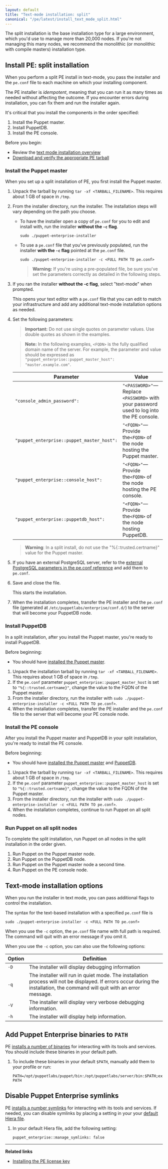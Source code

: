 ```yaml
---
layout: default
title: "Text-mode installation: split"
canonical: "/pe/latest/install_text_mode_split.html"
---
```


The split installation is the base installation type for a large environment, which you'd use to manage more than 20,000 nodes. If you're not managing this many nodes, we recommend the monolithic (or monolithic with compile masters) installation type.

## Install PE: split installation

When you perform a split PE install in text-mode, you pass the installer and the `pe.conf` file to each machine on which your installing component. 

The PE installer is *idempotent*, meaning that you can run it as many times as needed without affecting the outcome. If you encounter errors during installation, you can fix them and run the installer again.

It's critical that you install the components in the order specified:

1. Install the Puppet master.
2. Install PuppetDB.
3. Install the PE console.

Before you begin:

- Review the [text mode installation overview](./install_text_mode.html) 
- [Download and verify the appropriate PE tarball](./install_basic.html#downloading-puppet-enterprise)

### Install the Puppet master

When you set up a split installation of PE, you first install the Puppet master.

1. Unpack the tarball by running `tar -xf <TARBALL_FILENAME>`. This requires about 1 GB of space in `/tmp`.
2. From the installer directory, run the installer. The installation steps will vary depending on the path you choose.

   * To have the installer open a copy of `pe.conf` for you to edit and install with, run the installer **without the `-c` flag**.

     ~~~
     sudo ./puppet-enterprise-installer
     ~~~
      
   * To use a `pe.conf` file that you've previously populated, run the installer **with the `-c` flag** pointed at the `pe.conf` file.

     ~~~
     sudo ./puppet-enterprise-installer -c <FULL PATH TO pe.conf>
     ~~~
     
     >**Warning:** If you're using a pre-populated file, be sure you've set the parameters correctly as detailed in the following steps. 
  
3. If you ran the installer **without the -c flag**, select "text-mode" when prompted. 

   This opens your text editor with a `pe.conf` file that you can edit to match your infrastructure and add any additional text-mode installation options as needed. 

4. Set the following parameters:

   >**Important:** Do not use single quotes on parameter values. Use double quotes as shown in the examples.
   
   >**Note:** In the following examples, `<FQDN>` is the fully qualified domain name of the server. For example, the parameter and value should be expressed as `"puppet_enterprise::puppet_master_host": "master.example.com"`. 

   Parameter | Value|
   ---------|-------
   `"console_admin_password":` | `"<PASSWORD>"`— Replace `<PASSWORD>` with your password used to log into the PE console.      
   `"puppet_enterprise::puppet_master_host":`| `"<FQDN>"`— Provide the`<FQDN>` of the node hosting the Puppet master.
   `"puppet_enterprise::console_host":` | `"<FQDN>"`— Provide the`<FQDN>` of the node hosting the PE console.
   `"puppet_enterprise::puppetdb_host":` | `"<FQDN>"`— Provide the`<FQDN>` of the node hosting PuppetDB.
    
   >**Warning**: In a split install, do not use the "%{::trusted.certname}" value for the Puppet master. 
      
5. If you have an external PostgreSQL server, refer to the [external PostgreSQL parameters in the pe.conf reference](./install_pe_conf_param.html#external-postgresql-parameters) and add them to `pe.conf`.
 
6. Save and close the file.

   This starts the installation.
   
7. When the installation completes, transfer the PE installer and the `pe.conf` file (generated at `/etc/puppetlabs/enterprise/conf.d/`) to the server that will become your PuppetDB node.


### Install PuppetDB

In a split installation, after you install the Puppet master, you're ready to install PuppetDB.

Before beginning:

- You should have [installed the Puppet master](#install-the-puppet-master).

1. Unpack the installation tarball by running `tar -xf <TARBALL_FILENAME>`. This requires about 1 GB of space in `/tmp`.
2. If the `pe.conf` parameter `puppet_enterprise::puppet_master_host` is set to `"%{::trusted.certname}"`, change the value to the FQDN of the Puppet master.
3. From the installer directory, run the installer with `sudo ./puppet-enterprise-installer -c <FULL PATH TO pe.conf>`.
4. When the installation completes, transfer the PE installer and the `pe.conf` file to the server that will become your PE console node.

### Install the PE console

After you install the Puppet master and PuppetDB in your split installation, you're ready to install the PE console.

Before beginning:

- You should have [installed the Puppet master](#install-the-puppet-master) and [PuppetDB](#install-puppetdb).

1. Unpack the tarball by running `tar -xf <TARBALL_FILENAME>`. This requires about 1 GB of space in `/tmp`.
2. If the `pe.conf` parameter `puppet_enterprise::puppet_master_host` is set to `"%{::trusted.certname}"`, change the value to the FQDN of the Puppet master.
3. From the installer directory, run the installer with `sudo ./puppet-enterprise-installer -c <FULL PATH TO pe.conf>`.
4. When the installation completes, continue to run Puppet on all split nodes.

### Run Puppet on all split nodes

To complete the split installation, run Puppet on all nodes in the split installation in the order given.

1. Run Puppet on the Puppet master node.
2. Run Puppet on the PuppetDB node.
3. Run Puppet on the Puppet master node a second time.
4. Run Puppet on the PE console node.


## Text-mode installation options

When you run the installer in text mode, you can pass additional flags to control the installation.

The syntax for the text-based installation with a specified `pe.conf` file is

~~~
sudo ./puppet-enterprise-installer -c <FULL PATH TO pe.conf>
~~~

When you use the `-c` option, the `pe.conf` file name with full path is required. The command will quit with an error message if you omit it.

When you use the `-c` option, you can also use the following options:

Option          | Definition  |
----------------|---------------|
`-D` | The installer will display debugging information | 
`-q` | The installer will run in quiet mode. The installation process will not be displayed. If errors occur during the installation, the command will quit with an error message. | 
`-V` | The installer will display very verbose debugging information. |
`-h` | The installer will display help information.


## Add Puppet Enterprise binaries to `PATH`

PE [installs a number of binaries](./install_what_and_where.html#executable-binaries-and-symlinks) for interacting with its tools and services. You should include these binaries in your default path.

1. To include these binaries in your default `$PATH`, manually add them to your profile or run:
   
   ~~~
   PATH=/opt/puppetlabs/puppet/bin:/opt/puppetlabs/server/bin:$PATH;export PATH
   ~~~
      
## Disable Puppet Enterprise symlinks

PE [installs a number symlinks](./install_what_and_where.html#where-is-it-installed) for interacting with its tools and services. If needed, you can disable symlinks by placing a setting in your your [default Hiera file](./config_intro.html#configure-settings-with-hiera).

1. In your default Hiera file, add the following setting:

   ~~~
   puppet_enterprise::manage_symlinks: false
   ~~~

************
**Related links**

- [Installing the PE license key](./install_license_key.html)

